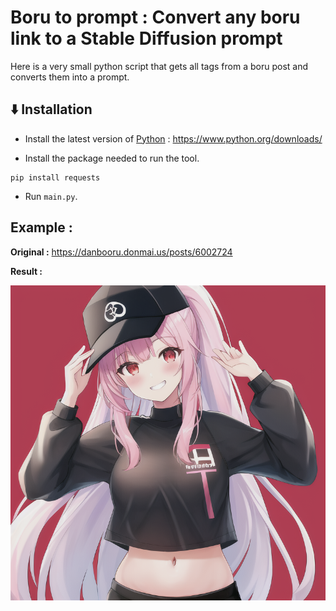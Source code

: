 # Boru to prompt : Convert any boru link to a Stable Diffusion prompt

Here is a very small python script that gets all tags from a boru post and converts them into a prompt.

## ⬇️ Installation

- Install the latest version of [Python](https://www.python.org/downloads/) : https://www.python.org/downloads/

- Install the package needed to run the tool.

```
pip install requests
```

- Run `main.py`.

## Example :

**Original :** https://danbooru.donmai.us/posts/6002724

**Result :** 

<img src="examples/1.png">
